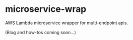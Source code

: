# microservice-wrap
AWS Lambda microservice wrapper for multi-endpoint apis.

(Blog and how-tos coming soon...)
